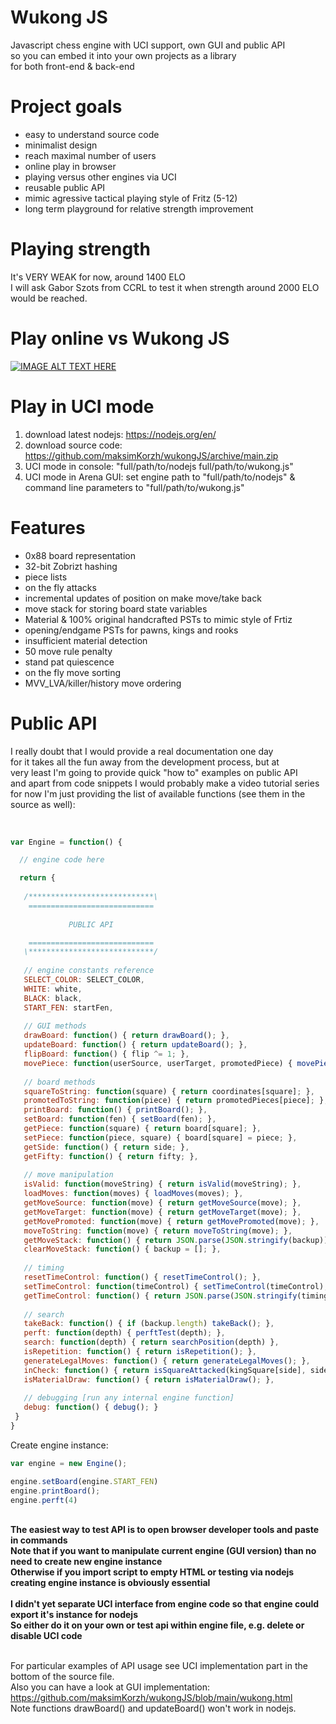 # Wukong JS
Javascript chess engine with UCI support, own GUI and public API<br>
so you can embed it into your own projects as a library<br>
for both front-end & back-end 

# Project goals
- easy to understand source code
- minimalist design
- reach maximal number of users
- online play in browser
- playing versus other engines via UCI
- reusable public API
- mimic agressive tactical playing style of Fritz (5-12)
- long term playground for relative strength improvement

# Playing strength
It's VERY WEAK for now, around 1400 ELO<br>
I will ask Gabor Szots from CCRL to test it when strength around 2000 ELO would be reached.


# Play online vs Wukong JS
[![IMAGE ALT TEXT HERE](https://github.com/maksimKorzh/wukongJS/blob/main/logo/LOGO.png)](https://maksimkorzh.github.io/wukongJS/wukong.html)

# Play in UCI mode
1. download latest nodejs: https://nodejs.org/en/
2. download source code: https://github.com/maksimKorzh/wukongJS/archive/main.zip
3. UCI mode in console: "full/path/to/nodejs full/path/to/wukong.js"
4. UCI mode in Arena GUI: set engine path to "full/path/to/nodejs" & command line parameters to "full/path/to/wukong.js"

# Features
 - 0x88 board representation
 - 32-bit Zobrizt hashing
 - piece lists
 - on the fly attacks
 - incremental updates of position on make move/take back
 - move stack for storing board state variables
 - Material & 100% original handcrafted PSTs to mimic style of Frtiz
 - opening/endgame PSTs for pawns, kings and rooks
 - insufficient material detection
 - 50 move rule penalty
 - stand pat quiescence
 - on the fly move sorting
 - MVV_LVA/killer/history move ordering
 
 # Public API
 I really doubt that I would provide a real documentation one day<br>
 for it takes all the fun away from the development process, but at<br>
 very least I'm going to provide quick "how to" examples on public API<br>
 and apart from code snippets I would probably make a video tutorial series<br>
 for now I'm just providing the list of available functions (see them in the source as well):<br>
 <br>
 ```js
 
 var Engine = function() {
 
   // engine code here
 
   return {
  
    /****************************\
     ============================
   
              PUBLIC API

     ============================              
    \****************************/
    
    // engine constants reference
    SELECT_COLOR: SELECT_COLOR,
    WHITE: white,
    BLACK: black,
    START_FEN: startFen,
    
    // GUI methods
    drawBoard: function() { return drawBoard(); },
    updateBoard: function() { return updateBoard(); },
    flipBoard: function() { flip ^= 1; },
    movePiece: function(userSource, userTarget, promotedPiece) { movePiece(userSource, userTarget, promotedPiece); },
    
    // board methods
    squareToString: function(square) { return coordinates[square]; },
    promotedToString: function(piece) { return promotedPieces[piece]; },
    printBoard: function() { printBoard(); },
    setBoard: function(fen) { setBoard(fen); },
    getPiece: function(square) { return board[square]; },
    setPiece: function(piece, square) { board[square] = piece; },
    getSide: function() { return side; },
    getFifty: function() { return fifty; },
    
    // move manipulation
    isValid: function(moveString) { return isValid(moveString); },
    loadMoves: function(moves) { loadMoves(moves); },
    getMoveSource: function(move) { return getMoveSource(move); },
    getMoveTarget: function(move) { return getMoveTarget(move); },
    getMovePromoted: function(move) { return getMovePromoted(move); },
    moveToString: function(move) { return moveToString(move); },
    getMoveStack: function() { return JSON.parse(JSON.stringify(backup)); },
    clearMoveStack: function() { backup = []; },
    
    // timing
    resetTimeControl: function() { resetTimeControl(); },
    setTimeControl: function(timeControl) { setTimeControl(timeControl); },
    getTimeControl: function() { return JSON.parse(JSON.stringify(timing))},
    
    // search
    takeBack: function() { if (backup.length) takeBack(); },
    perft: function(depth) { perftTest(depth); },
    search: function(depth) { return searchPosition(depth) },
    isRepetition: function() { return isRepetition(); },
    generateLegalMoves: function() { return generateLegalMoves(); },
    inCheck: function() { return isSquareAttacked(kingSquare[side], side ^ 1); },
    isMaterialDraw: function() { return isMaterialDraw(); },
    
    // debugging [run any internal engine function]
    debug: function() { debug(); }
  }
}
 ```
 Create engine instance:
 <br>
 ```js
 var engine = new Engine();
 
 engine.setBoard(engine.START_FEN)
 engine.printBoard();
 engine.perft(4)
 ```
<br>
<strong>The easiest way to test API is to open browser developer tools and paste in commands</strong><br>
<strong>Note that if you want to manipulate current engine (GUI version) than no need to create new engine instance</strong><br>
<strong>Otherwise if you import script to empty HTML or testing via nodejs creating engine instance is obviously essential</strong><br><br>
<strong>I didn't yet separate UCI interface from engine code so that engine could export it's instance for nodejs</strong><br>
<strong>So either do it on your own or test api within engine file, e.g. delete or disable UCI code</strong><br><br>
 
For particular examples of API usage see UCI implementation part in the bottom of the source file.<br>
Also you can have a look at GUI implementation: https://github.com/maksimKorzh/wukongJS/blob/main/wukong.html<br>
Note functions drawBoard() and updateBoard() won't work in nodejs.
